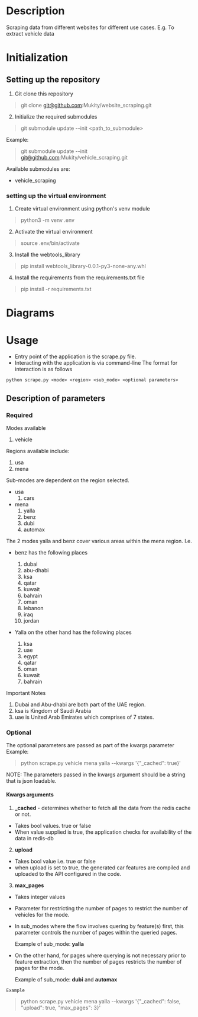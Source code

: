 # Description
Scraping data from different websites for different use cases. E.g. To extract vehicle data

# Initialization
## Setting up the repository
1. Git clone this repository
> git clone git@github.com:Mukity/website_scraping.git

2. Initialize the required submodules
> git submodule update --init <path_to_submodule>

Example:
>git submodule update --init git@github.com:Mukity/vehicle_scraping.git

Available submodules are:
- vehicle_scraping

### setting up the virtual environment
1. Create virtual environment using python's venv module 

> python3 -m venv .env

2. Activate the virtual environment

> source .env/bin/activate

3. Install the webtools_library

> pip install webtools_library-0.0.1-py3-none-any.whl

4. Install the requirements from the requirements.txt file

> pip install -r requirements.txt


# Diagrams


# Usage
- Entry point of the application is the scrape.py file.
- Interacting with the application is via command-line
The format for interaction is as follows
```
python scrape.py <mode> <region> <sub_mode> <optional parameters>
```
## Description of parameters
### Required
Modes available
1. vehicle

Regions available include:
1. usa
2. mena

Sub-modes are dependent on the region selected.
* usa
    1. cars 
* mena
    1. yalla
    2. benz
    3. dubi
    4. automax

The 2 modes yalla and benz cover various areas within the mena region.
I.e.
- benz has the following places
    1. dubai
    1. abu-dhabi
    1. ksa
    1. qatar
    1. kuwait
    1. bahrain
    1. oman
    1. lebanon
    1. iraq
    1. jordan

- Yalla on the other hand has the following places
    1. ksa
    1. uae
    1. egypt
    1. qatar
    1. oman
    1. kuwait
    1. bahrain

Important Notes
1. Dubai and Abu-dhabi are both part of the UAE region.
2. ksa is Kingdom of Saudi Arabia
3. uae is United Arab Emirates which comprises of 7 states.

### Optional
The optional parameters are passed as part of the kwargs parameter
Example:
> python scrape.py vehicle mena yalla --kwargs '{"_cached": true}'

NOTE: The parameters passed in the kwargs argument should be a string that is json loadable.

#### Kwargs arguments
1. **_cached** - determines whether to fetch all the data from the redis cache or not.
- Takes bool values. true or false
- When value supplied is true, the application checks for availability of the data in redis-db

2. **upload**
- Takes bool value i.e. true or false
- when upload is set to true, the generated car features are compiled and uploaded to the API configured in the code.

3. **max_pages**
- Takes integer values
- Parameter for restricting the number of pages to restrict the number of vehicles for the mode.
- In sub_modes where the flow involves quering by feature(s) first, this parameter controls the number of pages within the queried pages.

    Example of sub_mode: **yalla**

- On the other hand, for pages where querying is not necessary prior to feature extraction, then the number of pages restricts the number of pages for the mode.

    Example of sub_mode: **dubi** and **automax**

```
Example 
```
> python scrape.py vehicle mena yalla --kwargs '{"_cached": false, "upload": true, "max_pages": 3}'